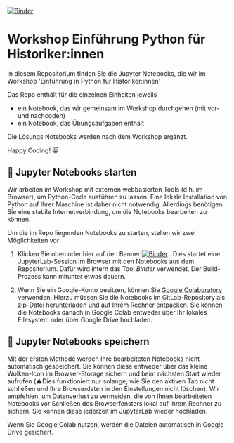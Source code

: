 [![Binder](https://mybinder.org/badge_logo.svg)](https://mybinder.org/v2/gh/Digital-History-Berlin/Workshop-Einfuehrung-Python-fuer-Historiker-innen/HEAD)

# Workshop Einführung Python für Historiker:innen

In diesem Repositorium finden Sie die Jupyter Notebooks, die wir im Workshop 'Einführung in Python für Historiker:innen'

Das Repo enthält für die einzelnen Einheiten jeweils

* ein Notebook, das wir gemeinsam im Workshop durchgehen (mit vor- und nachcoden)
* ein Notebook, das Übungsaufgaben enthält

Die Lösungs Notebooks werden nach dem Workshop ergänzt.

Happy Coding! 😸

## 🚀 Jupyter Notebooks starten 

Wir arbeiten im Workshop mit externen webbasierten Tools (d.h. im Browser), um Python-Code ausführen zu lassen. Eine lokale Installation von Python auf Ihrer Maschine ist daher nicht notwendig. Allerdings benötigen Sie eine stabile Internetverbindung, um die Notebooks bearbeiten zu können. 

Um die im Repo liegenden Notebooks zu starten, stellen wir zwei Möglichkeiten vor:

1. Klicken Sie oben oder hier auf den Banner [![Binder](https://mybinder.org/badge_logo.svg)](https://mybinder.org/v2/gh/Digital-History-Berlin/Workshop-Einfuehrung-Python-fuer-Historiker-innen/HEAD) . Dies startet eine JupyterLab-Session im Browser mit den Notebooks aus dem Repositorium. Dafür wird intern das Tool *Binder* verwendet. Der Build-Prozess kann mitunter etwas dauern.

2. Wenn Sie ein Google-Konto besitzen, können Sie [Google Colaboratory](https://www.google.com/url?sa=t&rct=j&q=&esrc=s&source=web&cd=&cad=rja&uact=8&ved=2ahUKEwj0xZyosYP7AhX1YPEDHVDpD0kQFnoECA0QAQ&url=https%3A%2F%2Fcolab.research.google.com%2F&usg=AOvVaw3A5aPK2kLFzKOzb6sOckVw) verwenden. Hierzu müssen Sie die Notebooks im GitLab-Repository als zip-Datei herunterladen und auf Ihrem Rechner entpacken. Sie können die Notebooks danach in Google Colab entweder über Ihr lokales Filesystem oder über Google Drive hochladen. 

## 💾 Jupyter Notebooks speichern 

Mit der ersten Methode werden Ihre bearbeiteten Notebooks nicht automatisch gespeichert. Sie können diese entweder über das kleine Wolken-Icon im Browser-Storage sichern und beim nächsten Start wieder aufrufen (⚠️Dies funktioniert nur solange, wie Sie den aktiven Tab nicht schließen und Ihre Browserdaten in den Einstellungen nicht löschen). Wir empfehlen, um Datenverlust zu vermeiden, die von Ihnen bearbeiteten Notebooks vor Schließen des Browserfensters lokal auf Ihrem Rechner zu sichern. Sie können diese jederzeit im JupyterLab wieder hochladen.

Wenn Sie Google Colab nutzen, werden die Dateien automatisch in Google Drive gesichert.


